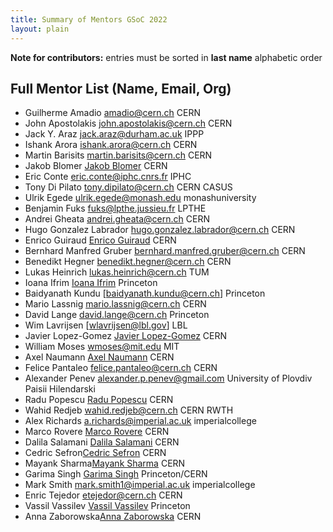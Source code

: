 ```yaml
---
title: Summary of Mentors GSoC 2022
layout: plain
---
```


**Note for contributors:** entries must be sorted in **last name** alphabetic order

## Full Mentor List (Name, Email, Org)
* Guilherme Amadio [amadio@cern.ch](mailto:amadio@cern.ch) CERN
* John Apostolakis [john.apostolakis@cern.ch](mailto:john.apostolakis@cern.ch) CERN
* Jack Y. Araz [jack.araz@durham.ac.uk](mailto:jack.araz@durham.ac.uk) IPPP
* Ishank Arora [ishank.arora@cern.ch](mailto:ishank.arora@cern.ch) CERN
* Martin Barisits [martin.barisits@cern.ch](mailto:martin.barisits@cern.ch) CERN
* Jakob Blomer [Jakob Blomer](mailto:jblomer@cern.ch) CERN
* Eric Conte [eric.conte@iphc.cnrs.fr](mailto:eric.conte@iphc.cnrs.fr) IPHC
* Tony Di Pilato [tony.dipilato@cern.ch](mailto:tony.dipilato@cern.ch) CERN CASUS
* Ulrik Egede [ulrik.egede@monash.edu](mailto:ulrik.egede@monash.edu) monashuniversity
* Benjamin Fuks [fuks@lpthe.jussieu.fr](mailto:fuks@lpthe.jussieu.fr) LPTHE
* Andrei Gheata [andrei.gheata@cern.ch](mailto:andrei.gheata@cern.ch) CERN
* Hugo Gonzalez Labrador [hugo.gonzalez.labrador@cern.ch](mailto:hugo.gonzalez.labrador@cern.ch) CERN
* Enrico Guiraud [Enrico Guiraud](mailto:enrico.guiraud@cern.ch) CERN
* Bernhard Manfred Gruber [bernhard.manfred.gruber@cern.ch](mailto:bernhard.manfred.gruber@cern.ch) CERN
* Benedikt Hegner [benedikt.hegner@cern.ch](mailto:benedikt.hegner@cern.ch) CERN
* Lukas Heinrich [lukas.heinrich@cern.ch](mailto:lukas.heinrich@cern.ch) TUM
* Ioana Ifrim [Ioana Ifrim](mailto:ioana.ifrim@cern.ch) Princeton
* Baidyanath Kundu [baidyanath.kundu@cern.ch] Princeton
* Mario Lassnig [mario.lassnig@cern.ch](mailto:mario.lassnig@cern.ch) CERN
* David Lange [david.lange@cern.ch](mailto:david.lange@cern.ch) Princeton
* Wim Lavrijsen [wlavrijsen@lbl.gov] LBL
* Javier Lopez-Gomez [Javier Lopez-Gomez](mailto:j.lopez@cern.ch) CERN
* William Moses [wmoses@mit.edu](mailto:wmoses@mit.edu) MIT
* Axel Naumann [Axel Naumann](mailto:Axel.Naumann@cern.ch) CERN
* Felice Pantaleo [felice.pantaleo@cern.ch](mailto:felice.pantaleo@cern.ch) CERN
* Alexander Penev [alexander.p.penev@gmail.com](mailto:alexander.p.penev@gmail.com) University of Plovdiv Paisii Hilendarski
* Radu Popescu [Radu Popescu](mailto:radu.popescu@cern.ch) CERN
* Wahid Redjeb [wahid.redjeb@cern.ch](mailto:wahid.redjeb@cern.ch) CERN RWTH
* Alex Richards [a.richards@imperial.ac.uk](mailto:a.richards@imperial.ac.uk) imperialcollege
* Marco Rovere [Marco Rovere](mailto:marco.rovere@cern.ch) CERN
* Dalila Salamani [Dalila Salamani](mailto:dalila.salamani@cern.ch) CERN
* Cedric Sefron[Cedric Sefron](mailto:cedric.sefron@cern.ch) CERN
* Mayank Sharma[Mayank Sharma](mailto:mayank.sharma@cern.ch) CERN
* Garima Singh [Garima Singh](mailto:garima.singh@cern.ch) Princeton/CERN
* Mark Smith [mark.smith1@imperial.ac.uk](mailto:mark.smith1@imperial.ac.uk) imperialcollege
* Enric Tejedor [etejedor@cern.ch](mailto:etejedor@cern.ch) CERN
* Vassil Vassilev [Vassil Vassilev](mailto:vvasilev@cern.ch) Princeton
* Anna Zaborowska[Anna Zaborowska](mailto:anna.zaborowska@cern.ch) CERN
